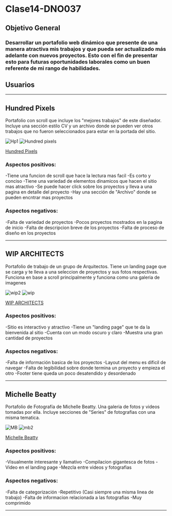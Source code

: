 # Clase14-DNO037

## Objetivo General
### Desarrollar un portafolio web dinámico que presente de una manera atractiva mis trabajos y que pueda ser actualizado más adelante con nuevos proyectos. Esto con el fin de presentar esto para futuras oportunidades laborales como un buen referente de mi rango de habilidades.

## Usuarios


____________________________________________________________________________________________________________________________________________________________________________

## Hundred Pixels

Portafolio con scroll que incluye los "mejores trabajos" de este diseñador. Incluye una sección estilo CV y un archivo donde se pueden ver otros trabajos que no fueron seleccionados para estar en la portada del sitio.

![Hp1](https://user-images.githubusercontent.com/75643049/172653114-d0f064b5-f879-424a-87cc-eb24b3bf7ab1.png)
![Hundred pixels](https://user-images.githubusercontent.com/75643049/172653132-37490921-a463-42b0-be59-6e1e8d191acd.png)


[Hundred Pixels](https://www.hundredpixels.com/)

### Aspectos positivos:
-Tiene una funcion de scroll que hace la lectura mas facil
-Es corto y conciso
-Tiene una variedad de elementos dinamicos que hacen el sitio mas atractivo
-Se puede hacer click sobre los proyectos y lleva a una pagina en detalle del proyecto
-Hay una sección de "Archivo" donde se pueden encntrar mas proyectos

### Aspectos negativos:
-Falta de variedad de proyectos
-Pocos proyectos mostrados en la pagina de inicio
-Falta de descripcion breve de los proyectos
-Falta de proceso de diseño en los proyectos

____________________________________________________________________________________________________________________________________________________________________________



## WIP ARCHITECTS

Portafolio de trabajo de un grupo de Arquitectos. Tiene un landing page que se carga y te lleva a una seleccion de proyectos y sus fotos respectivas. Funciona en base a scroll principalmente y funciona como una galeria de imagenes

![wip2](https://user-images.githubusercontent.com/75643049/172663393-f3ae40a3-cdc9-43dd-918b-469e8976761c.png)
![wip](https://user-images.githubusercontent.com/75643049/172663435-555972fa-0a4a-4434-9ef7-499ca32a6ccb.png)


[WIP ARCHITECTS](https://www.wip.com.gr/)

### Aspectos positivos:
-Sitio es interactivo y atractivo
-Tiene un "landing page" que te da la bienvenida al sitio
-Cuenta con un modo oscuro y claro
-Muestra una gran cantidad de proyectos

### Aspectos negativos:
-Falta de información basica de los proyectos
-Layout del menu es dificil de navegar
-Falta de legibilidad sobre donde termina un proyecto y empieza el otro
-Footer tiene queda un poco desatendido y desordenado


____________________________________________________________________________________________________________________________________________________________________________


## Michelle Beatty

Portafolio de Fotografía de Michelle Beatty. Una galeria de fotos y videos tomadas por ella. Incluye secciones de "Series" de fotografias con una misma tematica.

![MB](https://user-images.githubusercontent.com/75643049/172665271-c8293cd9-6150-45be-8f5e-29a30e55c9cd.png)
![mb2](https://user-images.githubusercontent.com/75643049/172665325-aafb09b9-3db9-46cb-a428-4b4532a29a11.png)

[Michelle Beatty](https://www.michellebeatty.com/)

### Aspectos positivos:
-Visualmente interesante y llamativo
-Compilacion gigantesca de fotos
-Video en el landing page
-Mezcla entre videos y fotografias

### Aspectos negativos:
-Falta de categorización
-Repetitivo (Casi siempre una misma linea de trabajo)
-Falta de informacion relacionada a las fotografias
-Muy comprimido


____________________________________________________________________________________________________________________________________________________________________________





